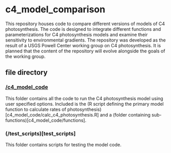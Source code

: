 # c4_model_comparison
This repository houses code to compare different versions of models of C4 photosynthesis.
The code is designed to integrate different functions and parameterizations for C4
photosynthesis models and examine their sensitivity to environmental gradients.
The repository was developed as the result of a USGS Powell Center working group on
C4 photosynthesis. It is planned that the content of the repository will evolve alongside
the goals of the working group.

## file directory

### [/c4_model_code](c4_model_code)
This folder contains all the code to run the C4 photosynthesis model 
using user specified options.
Included is the (R script defining the primary model function
to calculate rates of photosynthesis)[c4_model_code/calc_c4_photosynthesis.R]
and a (folder containing sub-functions)[c4_model_code/functions].

### (/test_scripts)[test_scripts]
This folder contains scripts for testing the model code.